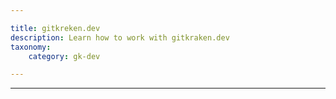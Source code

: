 ```yaml
---

title: gitkreken.dev
description: Learn how to work with gitkraken.dev
taxonomy:
    category: gk-dev

---
```


***